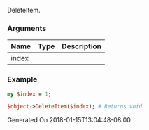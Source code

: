 DeleteItem.
### Arguments
**Name**|**Type**|**Description**
:---|:---|:---
index||

### Example

```perl
my $index = 1;

$object->DeleteItem($index); # Returns void
```


Generated On 2018-01-15T13:04:48-08:00